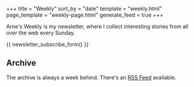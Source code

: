 +++
title = "Weekly"
sort_by = "date"
template = "weekly.html"
page_template = "weekly-page.html"
generate_feed = true
+++

Arne's Weekly is my newsletter, where I collect interesting stories from all
over the web every Sunday.

{{ newsletter_subscribe_form() }}

## Archive

The archive is always a week behind.
There's an [RSS Feed](/weekly/atom.xml) available.